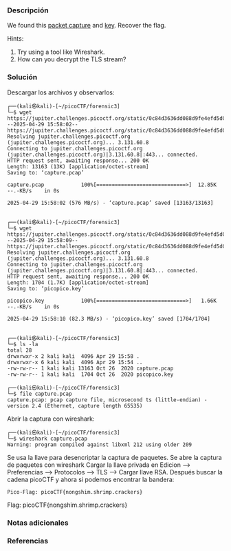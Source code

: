 ### Descripción
We found this [packet capture](https://jupiter.challenges.picoctf.org/static/0c84d3636dd088d9fe4efd5d0d869a06/capture.pcap) and [key](https://jupiter.challenges.picoctf.org/static/0c84d3636dd088d9fe4efd5d0d869a06/picopico.key). Recover the flag.

Hints:
1. Try using a tool like Wireshark.
2. How can you decrypt the TLS stream?

### Solución
Descargar los archivos y observarlos:
```
┌──(kali㉿kali)-[~/picoCTF/forensic3]
└─$ wget https://jupiter.challenges.picoctf.org/static/0c84d3636dd088d9fe4efd5d0d869a06/capture.pcap
--2025-04-29 15:58:02--  https://jupiter.challenges.picoctf.org/static/0c84d3636dd088d9fe4efd5d0d869a06/capture.pcap
Resolving jupiter.challenges.picoctf.org (jupiter.challenges.picoctf.org)... 3.131.60.8
Connecting to jupiter.challenges.picoctf.org (jupiter.challenges.picoctf.org)|3.131.60.8|:443... connected.
HTTP request sent, awaiting response... 200 OK
Length: 13163 (13K) [application/octet-stream]
Saving to: ‘capture.pcap’

capture.pcap            100%[=============================>]  12.85K  --.-KB/s    in 0s      

2025-04-29 15:58:02 (576 MB/s) - ‘capture.pcap’ saved [13163/13163]

                                                                                              
┌──(kali㉿kali)-[~/picoCTF/forensic3]
└─$ wget https://jupiter.challenges.picoctf.org/static/0c84d3636dd088d9fe4efd5d0d869a06/picopico.key
--2025-04-29 15:58:09--  https://jupiter.challenges.picoctf.org/static/0c84d3636dd088d9fe4efd5d0d869a06/picopico.key
Resolving jupiter.challenges.picoctf.org (jupiter.challenges.picoctf.org)... 3.131.60.8
Connecting to jupiter.challenges.picoctf.org (jupiter.challenges.picoctf.org)|3.131.60.8|:443... connected.
HTTP request sent, awaiting response... 200 OK
Length: 1704 (1.7K) [application/octet-stream]
Saving to: ‘picopico.key’

picopico.key            100%[=============================>]   1.66K  --.-KB/s    in 0s      

2025-04-29 15:58:10 (82.3 MB/s) - ‘picopico.key’ saved [1704/1704]

                                                                                              
┌──(kali㉿kali)-[~/picoCTF/forensic3]
└─$ ls -la
total 28
drwxrwxr-x 2 kali kali  4096 Apr 29 15:58 .
drwxrwxr-x 6 kali kali  4096 Apr 29 15:54 ..
-rw-rw-r-- 1 kali kali 13163 Oct 26  2020 capture.pcap
-rw-rw-r-- 1 kali kali  1704 Oct 26  2020 picopico.key
                                                                                              
┌──(kali㉿kali)-[~/picoCTF/forensic3]
└─$ file capture.pcap 
capture.pcap: pcap capture file, microsecond ts (little-endian) - version 2.4 (Ethernet, capture length 65535)
```

Abrir la captura con wireshark:
```
┌──(kali㉿kali)-[~/picoCTF/forensic3]
└─$ wireshark capture.pcap 
Warning: program compiled against libxml 212 using older 209
```

Se usa la llave para desencriptar la captura de paquetes.
Se abre la captura de paquetes con wireshark
Cargar la llave privada en Edicion  --> Preferencias --> Protocolos --> TLS --> Cargar llave RSA.
Después buscar la cadena picoCTF y ahora si podemos encontrar la bandera:
```
Pico-Flag: picoCTF{nongshim.shrimp.crackers}
```

Flag:
picoCTF{nongshim.shrimp.crackers}
### Notas adicionales


### Referencias
